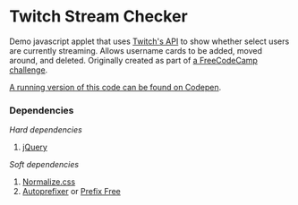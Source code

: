 # Twitch Stream Checker

Demo javascript applet that uses [Twitch's API](https://dev.twitch.tv/) to show whether select users are currently streaming. Allows username cards to be added, moved around, and deleted. Originally created as part of [a FreeCodeCamp challenge](https://learn.freecodecamp.org/coding-interview-prep/take-home-projects/use-the-twitch-json-api/).

[A running version of this code can be found on Codepen](https://codepen.io/Ashto/pen/qPOJrX).

### Dependencies
*Hard dependencies*
1. [jQuery](https://jquery.com/)

*Soft dependencies*
1. [Normalize.css](https://github.com/necolas/normalize.css/)
2. [Autoprefixer](https://github.com/postcss/autoprefixer) or [Prefix Free](https://cdnjs.cloudflare.com/ajax/libs/prefixfree/1.0.7/prefixfree.min.js)